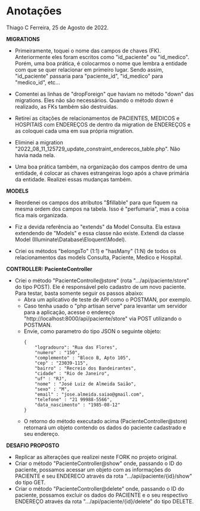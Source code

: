 # Anotações

Thiago C Ferreira, 25 de Agosto de 2022.

**MIGRATIONS**
- Primeiramente, toquei o nome das campos de chaves (FK).
Anteriormente eles foram escritos como "id_paciente" ou "id_medico".
Porém, uma boa prática, é colocarmos o nome que lembra a entidade com que se quer relacionar em primeiro lugar. Sendo assim, "id_paciente" passaria para "paciente_id", "id_medico" para "medico_id", etc...

- Comentei as linhas de "dropForeign" que haviam no método "down" das migrations. Eles não são necessários. Quando o método down é realizado, as FKs também são destruidas.

- Retirei as citações de relacionamentos de PACIENTES, MEDICOS e HOSPITAIS com ENDEREÇOS de dentro da migration de ENDEREÇOS e as coloquei cada uma em sua própria migration.

- Eliminei a migration "2022_08_11_125729_update_constraint_enderecos_table.php".
Não havia nada nela.

- Uma boa prática também, na organização dos campos dentro de uma entidade, é colocar as chaves estrangeiras logo após a chave primária da entidade. Realizei essas mudanças também.

**MODELS**

- Reordenei os campos dos atributos "$fillable" para que fiquem na mesma ordem dos campos na tabela. Isso é "perfumaria", mas a coisa fica mais organizada.

- Fiz a devida referência ao "extends" da Model Consulta. Ela estava extendendo de "Models" e essa classe não existe. Extendi da classe Model (Illuminate\Database\Eloquent\Model).

- Criei os métodos "belongsTo" (1:1) e "hasMany" (1:N) de todos os relacionamentos das models Consulta, Paciente, Medico e Hospital.

**CONTROLLER: PacienteController**

- Criei o método "PacienteControlle@store" (rota ".../api/paciente/store" do tipo POST). Ele é responsável pelo cadastro de um novo paciente. Para testar, basta somente seguir os passos abaixo:
     - Abra um aplicativo de teste de API como o POSTMAN, por exemplo.
     - Caso tenha usado o "php artisan serve" para levantar um servidor para a aplicação, acesse o endereço "http://localhost:8000/api/paciente/store" via POST utilizando o POSTMAN.
     - Envie, como parametro do tipo JSON o seguinte objeto: 
        ```
        {
            "logradouro": "Rua das Flores",
            "numero" : "150",
            "complemento" : "Bloco B, Apto 105",
            "cep" : "23039-115",
            "bairro" : "Recreio dos Bandeirantes",
            "cidade" : "Rio de Janeiro",
            "uf" : "RJ",
            "nome" : "José Luiz de Almeida Saião",
            "sexo" : "M",
            "email" : "jose.almeida.saiao@gmail.com",
            "telefone" : "21 99988-5566",
            "data_nascimento" : "1985-08-12"
        }
        ```
    - O retorno do método executado acima (PacienteController@store) retornará um objeto contendo os dados do paciente cadastrado e seu endereço.

**DESAFIO PROPOSTO**
- Replicar as alterações que realizei neste FORK no projeto original.
- Criar o método "PacienteController@show" onde, passando o ID do paciente, possamos acessar um objeto com as informações do PACIENTE e seu ENDERECO através da rota ".../api/paciente/{id}/show" do tipo GET.
- Criar o método "PacienteController@delete" onde, passando o ID do paciente, possamos excluir os dados do PACIENTE e o seu respectivo ENDEREÇO através da rota ".../api/paciente/{id}/delete" do tipo DELETE.
            